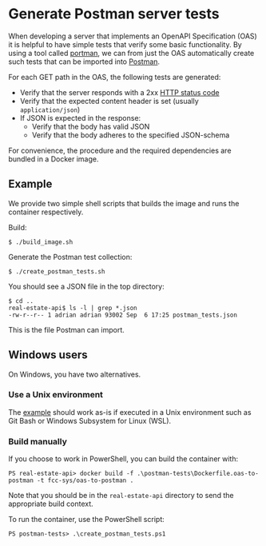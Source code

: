 # Generate Postman server tests

When developing a server that implements an OpenAPI Specification (OAS) it is helpful to have simple tests that verify some basic functionality.
By using a tool called [portman](https://github.com/apideck-libraries/portman), we can from just the OAS automatically create such tests that can be imported into [Postman](https://www.postman.com/).

For each GET path in the OAS, the following tests are generated:
* Verify that the server responds with a 2xx [HTTP status code](https://developer.mozilla.org/en-US/docs/Web/HTTP/Status#successful_responses)
* Verify that the expected content header is set (usually `application/json`)
* If JSON is expected in the response:
  - Verify that the body has valid JSON
  - Verify that the body adheres to the specified JSON-schema

For convenience, the procedure and the required dependencies are bundled in a Docker image.

## Example

We provide two simple shell scripts that builds the image and runs the container respectively.

Build:
```
$ ./build_image.sh
```

Generate the Postman test collection:
```
$ ./create_postman_tests.sh
```

You should see a JSON file in the top directory:
```
$ cd ..
real-estate-api$ ls -l | grep *.json
-rw-r--r-- 1 adrian adrian 93002 Sep  6 17:25 postman_tests.json
```

This is the file Postman can import.

## Windows users
On Windows, you have two alternatives.

### Use a Unix environment
The [example](#Examlpe) should work as-is if executed in a Unix environment such as Git Bash or Windows Subsystem for Linux (WSL).

### Build manually

If you choose to work in PowerShell, you can build the container with:
```
PS real-estate-api> docker build -f .\postman-tests\Dockerfile.oas-to-postman -t fcc-sys/oas-to-postman .
```
Note that you should be in the `real-estate-api` directory to send the appropriate build context.

To run the container, use the PowerShell script:
```
PS postman-tests> .\create_postman_tests.ps1
```